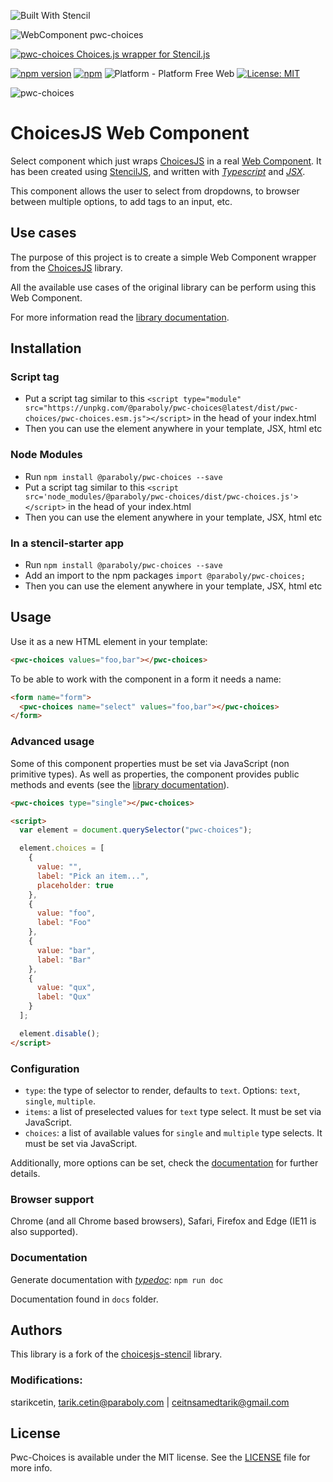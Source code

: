 ![Built With Stencil](https://img.shields.io/badge/-Built%20With%20Stencil-16161d.svg?logo=data%3Aimage%2Fsvg%2Bxml%3Bbase64%2CPD94bWwgdmVyc2lvbj0iMS4wIiBlbmNvZGluZz0idXRmLTgiPz4KPCEtLSBHZW5lcmF0b3I6IEFkb2JlIElsbHVzdHJhdG9yIDE5LjIuMSwgU1ZHIEV4cG9ydCBQbHVnLUluIC4gU1ZHIFZlcnNpb246IDYuMDAgQnVpbGQgMCkgIC0tPgo8c3ZnIHZlcnNpb249IjEuMSIgaWQ9IkxheWVyXzEiIHhtbG5zPSJodHRwOi8vd3d3LnczLm9yZy8yMDAwL3N2ZyIgeG1sbnM6eGxpbms9Imh0dHA6Ly93d3cudzMub3JnLzE5OTkveGxpbmsiIHg9IjBweCIgeT0iMHB4IgoJIHZpZXdCb3g9IjAgMCA1MTIgNTEyIiBzdHlsZT0iZW5hYmxlLWJhY2tncm91bmQ6bmV3IDAgMCA1MTIgNTEyOyIgeG1sOnNwYWNlPSJwcmVzZXJ2ZSI%2BCjxzdHlsZSB0eXBlPSJ0ZXh0L2NzcyI%2BCgkuc3Qwe2ZpbGw6I0ZGRkZGRjt9Cjwvc3R5bGU%2BCjxwYXRoIGNsYXNzPSJzdDAiIGQ9Ik00MjQuNywzNzMuOWMwLDM3LjYtNTUuMSw2OC42LTkyLjcsNjguNkgxODAuNGMtMzcuOSwwLTkyLjctMzAuNy05Mi43LTY4LjZ2LTMuNmgzMzYuOVYzNzMuOXoiLz4KPHBhdGggY2xhc3M9InN0MCIgZD0iTTQyNC43LDI5Mi4xSDE4MC40Yy0zNy42LDAtOTIuNy0zMS05Mi43LTY4LjZ2LTMuNkgzMzJjMzcuNiwwLDkyLjcsMzEsOTIuNyw2OC42VjI5Mi4xeiIvPgo8cGF0aCBjbGFzcz0ic3QwIiBkPSJNNDI0LjcsMTQxLjdIODcuN3YtMy42YzAtMzcuNiw1NC44LTY4LjYsOTIuNy02OC42SDMzMmMzNy45LDAsOTIuNywzMC43LDkyLjcsNjguNlYxNDEuN3oiLz4KPC9zdmc%2BCg%3D%3D&colorA=16161d&style=for-the-badge)

![WebComponent pwc-choices](https://raw.githubusercontent.com/paraboly/pwc-choices/repository-resources/logo.png)

[![pwc-choices Choices.js wrapper for Stencil.js](https://img.shields.io/badge/pwc--choices-Choices.js%20wrapper%20for%20Stencil.js-lightgrey?style=for-the-badge)](https://github.com/Paraboly/pwc-choices)

[![npm version](https://img.shields.io/npm/v/@paraboly/pwc-choices.svg?style=for-the-badge)](https://www.npmjs.com/package/@paraboly/pwc-choices)
[![npm](https://img.shields.io/npm/dt/@paraboly/pwc-choices.svg?style=for-the-badge)](https://www.npmjs.com/package/@paraboly/pwc-choices)
![Platform - Platform Free Web](https://img.shields.io/badge/-Web%20%7C%20Platform%20Free-blue?style=for-the-badge)
[![License: MIT](https://img.shields.io/badge/License-MIT-green.svg?style=for-the-badge)](https://opensource.org/licenses/MIT)

![pwc-choices](https://raw.githubusercontent.com/paraboly/pwc-choices/repository-resources/Screenshots/JSLibraryBoilerplate.png)

# ChoicesJS Web Component

Select component which just wraps [ChoicesJS][choicesjs] in a real [Web Component][web-component]. It has been created using [StencilJS][stenciljs], and written with [_Typescript_][typescript] and [_JSX_][jsx].

This component allows the user to select from dropdowns, to browser between multiple options, to add tags to an input, etc.

## Use cases

The purpose of this project is to create a simple Web Component wrapper from the [ChoicesJS][choicesjs] library.

All the available use cases of the original library can be perform using this Web Component.

For more information read the [library documentation][choicesjs-documentation].

## Installation

### Script tag

- Put a script tag similar to this `<script type="module" src="https://unpkg.com/@paraboly/pwc-choices@latest/dist/pwc-choices/pwc-choices.esm.js"></script>` in the head of your index.html
- Then you can use the element anywhere in your template, JSX, html etc

### Node Modules

- Run `npm install @paraboly/pwc-choices --save`
- Put a script tag similar to this `<script src='node_modules/@paraboly/pwc-choices/dist/pwc-choices.js'></script>` in the head of your index.html
- Then you can use the element anywhere in your template, JSX, html etc

### In a stencil-starter app

- Run `npm install @paraboly/pwc-choices --save`
- Add an import to the npm packages `import @paraboly/pwc-choices;`
- Then you can use the element anywhere in your template, JSX, html etc

## Usage

Use it as a new HTML element in your template:

```html
<pwc-choices values="foo,bar"></pwc-choices>
```

To be able to work with the component in a form it needs a name:

```html
<form name="form">
  <pwc-choices name="select" values="foo,bar"></pwc-choices>
</form>
```

### Advanced usage

Some of this component properties must be set via JavaScript (non primitive types). As well as properties, the component provides public methods and events (see the [library documentation][choicesjs-documentation]).

```html
<pwc-choices type="single"></pwc-choices>

<script>
  var element = document.querySelector("pwc-choices");

  element.choices = [
    {
      value: "",
      label: "Pick an item...",
      placeholder: true
    },
    {
      value: "foo",
      label: "Foo"
    },
    {
      value: "bar",
      label: "Bar"
    },
    {
      value: "qux",
      label: "Qux"
    }
  ];

  element.disable();
</script>
```

### Configuration

- `type`: the type of selector to render, defaults to `text`. Options: `text`, `single`, `multiple`.
- `items`: a list of preselected values for `text` type select. It must be set via JavaScript.
- `choices`: a list of available values for `single` and `multiple` type selects. It must be set via JavaScript.

Additionally, more options can be set, check the [documentation][choicesjs-documentation] for further details.

### Browser support

Chrome (and all Chrome based browsers), Safari, Firefox and Edge (IE11 is also supported).

### Documentation

Generate documentation with [_typedoc_][typedoc]: `npm run doc`

Documentation found in `docs` folder.

## Authors

This library is a fork of the [choicesjs-stencil][choicesjs-stencil] library.

### Modifications:

starikcetin, tarik.cetin@paraboly.com | ceitnsamedtarik@gmail.com

## License

Pwc-Choices is available under the MIT license. See the [LICENSE](LICENSE) file for more info.

[choicesjs-stencil]: https://github.com/adidas/choicesjs-stencil
[choicesjs]: https://github.com/jshjohnson/Choices
[choicesjs-documentation]: https://github.com/jshjohnson/Choices/tree/master
[jest]: https://jestjs.io/
[jsx]: https://jsx.github.io/
[stenciljs]: https://stenciljs.com
[typedoc]: http://typedoc.org/
[typescript]: http://www.typescriptlang.org/
[web-component]: https://www.webcomponents.org/
